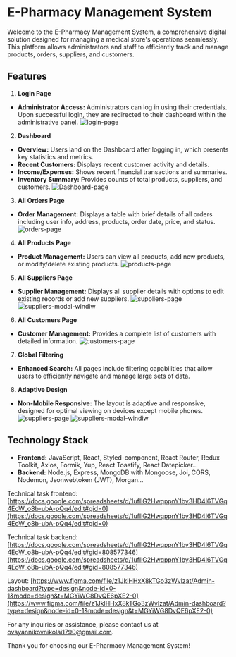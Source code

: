 # E-Pharmacy Management System

Welcome to the E-Pharmacy Management System, a comprehensive digital solution designed for managing a medical store's operations seamlessly. This platform allows administrators and staff to efficiently track and manage products, orders, suppliers, and customers.

## Features

1. **Login Page** 
- **Administrator Access:**  Administrators can log in using their credentials. Upon successful login, they are redirected to their dashboard within the administrative panel.
![login-page](./src/img/readme/login-page.jpg)

2. **Dashboard** 
- **Overview:** Users land on the Dashboard after logging in, which presents key statistics and metrics.
- **Recent Customers:** Displays recent customer activity and details.
- **Income/Expenses:** Shows recent financial transactions and summaries.
- **Inventory Summary:** Provides counts of total products, suppliers, and customers.
![Dashboard-page](./src/img/readme/Dashboard.jpg)

3. **All Orders Page** 
- **Order Management:** Displays a table with brief details of all orders including user info, address, products, order date, price, and status.
![orders-page](./src/img/readme/orders.jpg)

4. **All Products Page** 
- **Product Management:** Users can view all products, add new products, or modify/delete existing products.
![products-page](./src/img/readme/products.jpg)

5. **All Suppliers Page** 
- **Supplier Management:** Displays all supplier details with options to edit existing records or add new suppliers.
![suppliers-page](./src/img/readme/suppliers.jpg)
![suppliers-modal-windiw](./src/img/readme/modal-windiw.jpg)
6. **All Customers Page** 
- **Customer Management:** Provides a complete list of customers with detailed information.
![customers-page](./src/img/readme/customers.jpg)

7. **Global Filtering** 
- **Enhanced Search:**  All pages include filtering capabilities that allow users to efficiently navigate and manage large sets of data.

8. **Adaptive Design** 
- **Non-Mobile Responsive:**  The layout is adaptive and responsive, designed for optimal viewing on devices except mobile phones.
![suppliers-page](./src/img/readme/mob-menu.jpg)
![suppliers-modal-windiw](./src/img/readme/planshet-menu.jpg)

## Technology Stack
- **Frontend:** JavaScript, React, Styled-component, React Router, Redux Toolkit, Axios, Formik, Yup, React Toastify, React Datepicker...
- **Backend:** Node.js, Express, MongoDB with Mongoose, Joi, CORS, Nodemon, Jsonwebtoken (JWT), Morgan...


Technical task frontend: [https://docs.google.com/spreadsheets/d/1ufIlG2HwqppnY1by3HD4l6TVGq4EoW_o8b-ubA-pQq4/edit#gid=0](https://docs.google.com/spreadsheets/d/1ufIlG2HwqppnY1by3HD4l6TVGq4EoW_o8b-ubA-pQq4/edit#gid=0)

Technical task backend: [https://docs.google.com/spreadsheets/d/1ufIlG2HwqppnY1by3HD4l6TVGq4EoW_o8b-ubA-pQq4/edit#gid=808577346](https://docs.google.com/spreadsheets/d/1ufIlG2HwqppnY1by3HD4l6TVGq4EoW_o8b-ubA-pQq4/edit#gid=808577346)

Layout: [https://www.figma.com/file/z1JklHHxX8kTGo3zWvlzat/Admin-dashboard?type=design&node-id=0-1&mode=design&t=MGYiWG8DvQE6pXE2-0](https://www.figma.com/file/z1JklHHxX8kTGo3zWvlzat/Admin-dashboard?type=design&node-id=0-1&mode=design&t=MGYiWG8DvQE6pXE2-0)

For any inquiries or assistance, please contact us at [ovsyannikovnikolai1790@gmail.com](ovsyannikovnikolai1790@gmail.com).

Thank you for choosing our  E-Pharmacy Management System!